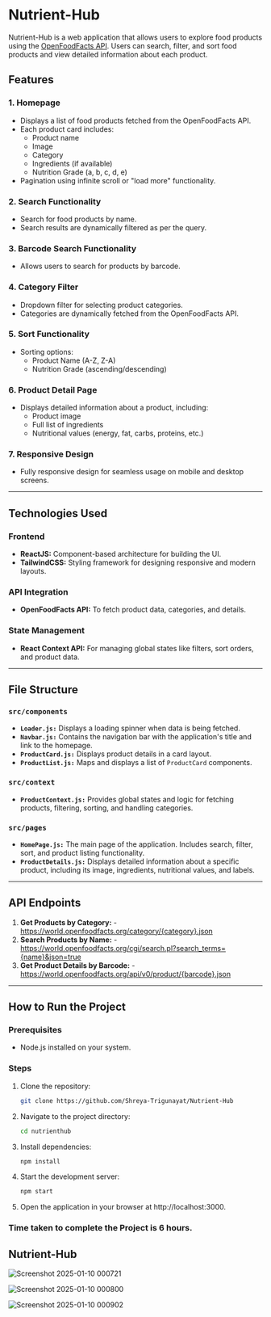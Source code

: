 # Nutrient-Hub

Nutrient-Hub is a web application that allows users to explore food products using the [OpenFoodFacts API](https://world.openfoodfacts.org/). Users can search, filter, and sort food products and view detailed information about each product.

## Features

### 1. Homepage
- Displays a list of food products fetched from the OpenFoodFacts API.
- Each product card includes:
  - Product name
  - Image
  - Category
  - Ingredients (if available)
  - Nutrition Grade (a, b, c, d, e)
- Pagination using infinite scroll or "load more" functionality.

### 2. Search Functionality
- Search for food products by name.
- Search results are dynamically filtered as per the query.

### 3. Barcode Search Functionality
- Allows users to search for products by barcode.

### 4. Category Filter
- Dropdown filter for selecting product categories.
- Categories are dynamically fetched from the OpenFoodFacts API.

### 5. Sort Functionality
- Sorting options:
  - Product Name (A-Z, Z-A)
  - Nutrition Grade (ascending/descending)

### 6. Product Detail Page
- Displays detailed information about a product, including:
  - Product image
  - Full list of ingredients
  - Nutritional values (energy, fat, carbs, proteins, etc.)

### 7. Responsive Design
- Fully responsive design for seamless usage on mobile and desktop screens.

---

## Technologies Used

### Frontend
- **ReactJS:** Component-based architecture for building the UI.
- **TailwindCSS:** Styling framework for designing responsive and modern layouts.

### API Integration
- **OpenFoodFacts API:** To fetch product data, categories, and details.

### State Management
- **React Context API:** For managing global states like filters, sort orders, and product data.

---

## File Structure

### `src/components`
- **`Loader.js:`** Displays a loading spinner when data is being fetched.
- **`Navbar.js:`** Contains the navigation bar with the application's title and link to the homepage.
- **`ProductCard.js:`** Displays product details in a card layout.
- **`ProductList.js:`** Maps and displays a list of `ProductCard` components.

### `src/context`
- **`ProductContext.js:`** Provides global states and logic for fetching products, filtering, sorting, and handling categories.

### `src/pages`
- **`HomePage.js:`** The main page of the application. Includes search, filter, sort, and product listing functionality.
- **`ProductDetails.js:`** Displays detailed information about a specific product, including its image, ingredients, nutritional values, and labels.

---

## API Endpoints

1. **Get Products by Category:** - https://world.openfoodfacts.org/category/{category}.json
2. **Search Products by Name:** - https://world.openfoodfacts.org/cgi/search.pl?search_terms={name}&json=true 
3. **Get Product Details by Barcode:** - https://world.openfoodfacts.org/api/v0/product/{barcode}.json


---

## How to Run the Project

### Prerequisites
- Node.js installed on your system.

### Steps
1. Clone the repository:
   ```bash
   git clone https://github.com/Shreya-Trigunayat/Nutrient-Hub
2. Navigate to the project directory:
   ```bash
   cd nutrienthub
3. Install dependencies:
   ```bash
   npm install
4. Start the development server:
   ```bash
   npm start
5. Open the application in your browser at http://localhost:3000.

### Time taken to complete the Project is 6 hours.
   
## Nutrient-Hub

![Screenshot 2025-01-10 000721](https://github.com/user-attachments/assets/3d19e1c8-2d35-477d-a5cd-7c3d437cc974)

![Screenshot 2025-01-10 000800](https://github.com/user-attachments/assets/5565948d-84ca-4ff6-8370-51f064db4557)

![Screenshot 2025-01-10 000902](https://github.com/user-attachments/assets/64f8a455-f92f-42a2-b35b-afb6c4628a1f)




